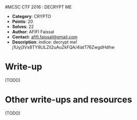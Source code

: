 #MCSC CTF 2016	: DECRYPT ME

* **Category**: CRYPTO <br>
* **Points**: 20 <br>
* **Solves**: 22  <br>
* **Author**: AFIFI Faissal
* **Contact**: afifi.faissal@gmail.com
* **Description**: indice: decrypt me!
j1Uyj3Vx8TY9LtLZil2uAuZkFQA/4latT76ZwgdHdhw


# Write-up 

(TODO)

# Other write-ups and resources

(TODO)